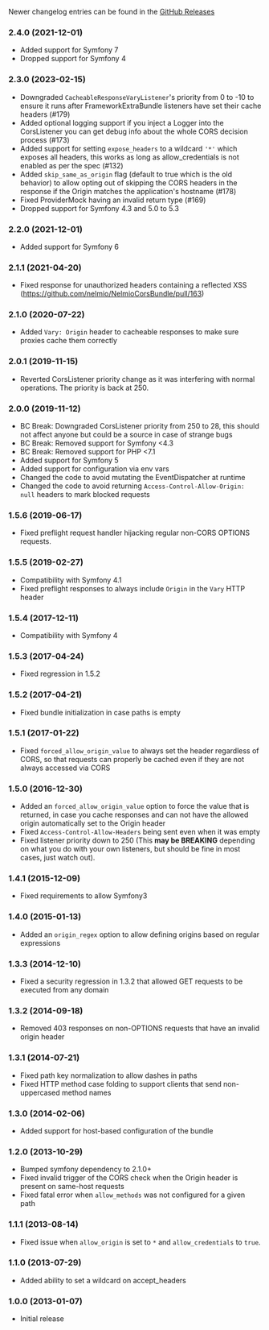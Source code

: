Newer changelog entries can be found in the [GitHub Releases](https://github.com/nelmio/NelmioCorsBundle/releases)

### 2.4.0 (2021-12-01)

* Added support for Symfony 7
* Dropped support for Symfony 4

### 2.3.0 (2023-02-15)

  * Downgraded `CacheableResponseVaryListener`'s priority from 0 to -10 to ensure it runs after FrameworkExtraBundle listeners have set their cache headers (#179)
  * Added optional logging support if you inject a Logger into the CorsListener you can get debug info about the whole CORS decision process (#173)
  * Added support for setting `expose_headers` to a wildcard `'*'` which exposes all headers, this works as long as allow_credentials is not enabled as per the spec (#132)
  * Added `skip_same_as_origin` flag (default to true which is the old behavior) to allow opting out of skipping the CORS headers in the response if the Origin matches the application's hostname (#178)
  * Fixed ProviderMock having an invalid return type (#169)
  * Dropped support for Symfony 4.3 and 5.0 to 5.3

### 2.2.0 (2021-12-01)

  * Added support for Symfony 6

### 2.1.1 (2021-04-20)

  * Fixed response for unauthorized headers containing a reflected XSS (https://github.com/nelmio/NelmioCorsBundle/pull/163)

### 2.1.0 (2020-07-22)

  * Added `Vary: Origin` header to cacheable responses to make sure proxies cache them correctly

### 2.0.1 (2019-11-15)

  * Reverted CorsListener priority change as it was interfering with normal operations. The priority is back at 250.

### 2.0.0 (2019-11-12)

  * BC Break: Downgraded CorsListener priority from 250 to 28, this should not affect anyone but could be a source in case of strange bugs
  * BC Break: Removed support for Symfony <4.3
  * BC Break: Removed support for PHP <7.1
  * Added support for Symfony 5
  * Added support for configuration via env vars
  * Changed the code to avoid mutating the EventDispatcher at runtime
  * Changed the code to avoid returning `Access-Control-Allow-Origin: null` headers to mark blocked requests

### 1.5.6 (2019-06-17)

  * Fixed preflight request handler hijacking regular non-CORS OPTIONS requests.

### 1.5.5 (2019-02-27)

  * Compatibility with Symfony 4.1
  * Fixed preflight responses to always include `Origin` in the `Vary` HTTP header

### 1.5.4 (2017-12-11)

  * Compatibility with Symfony 4

### 1.5.3 (2017-04-24)

  * Fixed regression in 1.5.2

### 1.5.2 (2017-04-21)

  * Fixed bundle initialization in case paths is empty

### 1.5.1 (2017-01-22)

  * Fixed `forced_allow_origin_value` to always set the header regardless of CORS, so that requests can properly be cached even if they are not always accessed via CORS

### 1.5.0 (2016-12-30)

  * Added an `forced_allow_origin_value` option to force the value that is returned, in case you cache responses and can not have the allowed origin automatically set to the Origin header
  * Fixed `Access-Control-Allow-Headers` being sent even when it was empty
  * Fixed listener priority down to 250 (This **may be BREAKING** depending on what you do with your own listeners, but should be fine in most cases, just watch out).

### 1.4.1 (2015-12-09)

  * Fixed requirements to allow Symfony3

### 1.4.0 (2015-01-13)

  * Added an `origin_regex` option to allow defining origins based on regular expressions

### 1.3.3 (2014-12-10)

  * Fixed a security regression in 1.3.2 that allowed GET requests to be executed from any domain

### 1.3.2 (2014-09-18)

  * Removed 403 responses on non-OPTIONS requests that have an invalid origin header

### 1.3.1 (2014-07-21)

  * Fixed path key normalization to allow dashes in paths
  * Fixed HTTP method case folding to support clients that send non-uppercased method names

### 1.3.0 (2014-02-06)

  * Added support for host-based configuration of the bundle

### 1.2.0 (2013-10-29)

  * Bumped symfony dependency to 2.1.0+
  * Fixed invalid trigger of the CORS check when the Origin header is present on same-host requests
  * Fixed fatal error when `allow_methods` was not configured for a given path

### 1.1.1 (2013-08-14)

  * Fixed issue when `allow_origin` is set to `*` and `allow_credentials` to `true`.

### 1.1.0 (2013-07-29)

  * Added ability to set a wildcard on accept_headers

### 1.0.0 (2013-01-07)

  * Initial release
